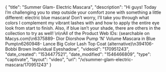 {
    "title": "Summer Glam- Electric Mascara",
    "description": "Hi guys! Today I’m challenging you to step outside your comfort zone with something a little different: electric blue mascara! Don’t worry, I’ll take you through what colors I complement my vibrant lashes with and how to apply the entire eye look from start to finish. Also, if blue isn’t your shade, there are others in the collection to try as well! \n\nAll of the Product Web IDs: (searchable on Macys.com)\n6375889- Dior Diorshow Pump ’N’ Volume Mascara in Blue Pump\n6260948- Lance Big Color Lash Top Coat (alternative)\n394106- Bobbi Brown Individual Eyeshadow",
    "videoid": "170951243",
    "date_created": "1534477521",
    "date_modified": "1546466809",
    "type": "captivate",
    "layout": "video",
    "url": "\/v\/summer-glam-electric-mascara\/170951243"
}